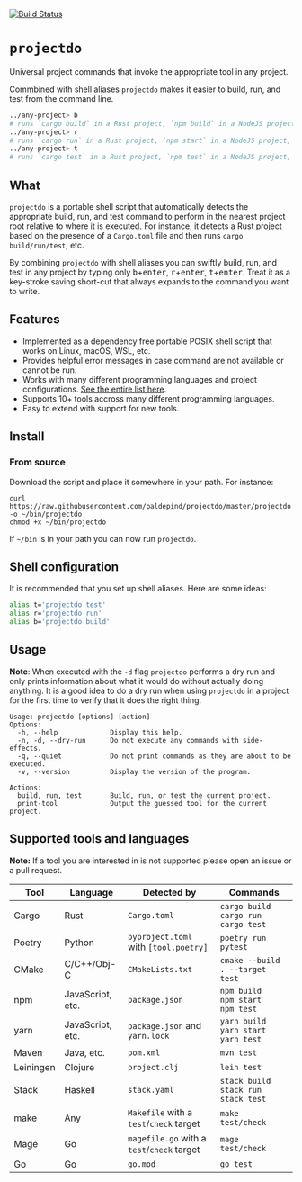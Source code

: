 [![Build Status](https://travis-ci.com/paldepind/tst.svg?branch=master)](https://travis-ci.com/paldepind/tst)

# `projectdo`

Universal project commands that invoke the appropriate tool in any project.

Commbined with shell aliases `projectdo` makes it easier to build, run, and
test from the command line.

```sh
../any-project> b
# runs `cargo build` in a Rust project, `npm build` in a NodeJS project, etc.
../any-project> r
# runs `cargo run` in a Rust project, `npm start` in a NodeJS project, etc.
../any-project> t
# runs `cargo test` in a Rust project, `npm test` in a NodeJS project, etc.
```

## What

`projectdo` is a portable shell script that automatically detects the
appropriate build, run, and test command to perform in the nearest project root
relative to where it is executed. For instance, it detects a Rust project based
on the presence of a `Cargo.toml` file and then runs `cargo build/run/test`,
etc.

By combining `projectdo` with shell aliases you can swiftly build, run, and
test in any project by typing only <kbd>b</kbd>+<kbd>enter</kbd>,
<kbd>r</kbd>+<kbd>enter</kbd>, <kbd>t</kbd>+<kbd>enter</kbd>. Treat it as a
key-stroke saving short-cut that always expands to the command you want to
write.

## Features

* Implemented as a dependency free portable POSIX shell script that works on
  Linux, macOS, WSL, etc.
* Provides helpful error messages in case command are not available or cannot
  be run.
* Works with many different programming languages and project configurations.
  [See the entire list here](#supported-tools-and-languages).
* Supports 10+ tools accross many different programming languages.
* Easy to extend with support for new tools.

## Install

### From source

Download the script and place it somewhere in your path. For instance:

```
curl https://raw.githubusercontent.com/paldepind/projectdo/master/projectdo -o ~/bin/projectdo
chmod +x ~/bin/projectdo
```

If `~/bin` is in your path you can now run `projectdo`.

<!-- ### npm -->

<!-- T For Test can be installed from npm (easy if you're already using npm). -->

<!-- ``` -->
<!-- npm i --global @paldepind/tst -->
<!-- ``` -->

<!-- This automatically adds `t` to your path. -->

## Shell configuration

It is recommended that you set up shell aliases. Here are some ideas:

```sh
alias t='projectdo test'
alias r='projectdo run'
alias b='projectdo build'
```

## Usage

**Note**: When executed with the `-d` flag `projectdo` performs a dry run and
only prints information about what it would do without actually doing anything.
It is a good idea to do a dry run when using `projectdo` in a project for the
first time to verify that it does the right thing.

```
Usage: projectdo [options] [action]
Options:
  -h, --help             Display this help.
  -n, -d, --dry-run      Do not execute any commands with side-effects.
  -q, --quiet            Do not print commands as they are about to be executed.
  -v, --version          Display the version of the program.

Actions:
  build, run, test       Build, run, or test the current project.
  print-tool             Output the guessed tool for the current project.
```

## Supported tools and languages

**Note:** If a tool you are interested in is not supported please open an issue or a pull
request.

| Tool      | Language         | Detected by                                | Commands                                           |
|-----------|------------------|--------------------------------------------|----------------------------------------------------|
| Cargo     | Rust             | `Cargo.toml`                               | `cargo build` <br/> `cargo run` <br/> `cargo test` |
| Poetry    | Python           | `pyproject.toml` with `[tool.poetry]`      | `poetry run pytest`                                |
| CMake     | C/C++/Obj-C      | `CMakeLists.txt`                           | `cmake --build . --target test`                    |
| npm       | JavaScript, etc. | `package.json`                             | `npm build` <br/> `npm start` <br/> `npm test`     |
| yarn      | JavaScript, etc. | `package.json` and `yarn.lock`             | `yarn build` <br/> `yarn start` <br/> `yarn test`  |
| Maven     | Java, etc.       | `pom.xml`                                  | `mvn test`                                         |
| Leiningen | Clojure          | `project.clj`                              | `lein test`                                        |
| Stack     | Haskell          | `stack.yaml`                               | `stack build` <br/> `stack run` <br/> `stack test` |
| make      | Any              | `Makefile` with a `test`/`check` target    | `make test/check`                                  |
| Mage      | Go               | `magefile.go` with a `test`/`check` target | `mage test/check`                                  |
| Go        | Go               | `go.mod`                                   | `go test`                                          |

